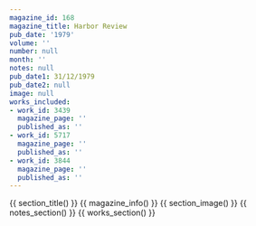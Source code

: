 ```yaml
---
magazine_id: 168
magazine_title: Harbor Review
pub_date: '1979'
volume: ''
number: null
month: ''
notes: null
pub_date1: 31/12/1979
pub_date2: null
image: null
works_included:
- work_id: 3439
  magazine_page: ''
  published_as: ''
- work_id: 5717
  magazine_page: ''
  published_as: ''
- work_id: 3844
  magazine_page: ''
  published_as: ''
---
```


{{ section_title() }}
{{ magazine_info() }}
{{ section_image() }}
{{ notes_section() }}
{{ works_section() }}
